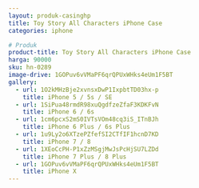 ```yaml
---
layout: produk-casinghp
title: Toy Story All Characters iPhone Case
categories: iphone

# Produk
product-title: Toy Story All Characters iPhone Case
harga: 90000
sku: hn-0289
image-drive: 1GOPuv6vVMaPF6qrQPUxWHks4eUm1F5BT
gallery:
  - url: 1O2kMHzBje2xvnsxDwP1IxpbtTD03hx-p
    title: iPhone 5 / 5s / SE
  - url: 1SiPua48rmdR98xuQgdfzeZfaF3KDKFvN
    title: iPhone 6 / 6s
  - url: 1cm6pcxS2mS0IVTsVOm48cq3iS_ITnBJh
    title: iPhone 6 Plus / 6s Plus
  - url: 1u9Ly2o6XTzePZfefSI2CTfIF1hcnD7KD
    title: iPhone 7 / 8
  - url: 1XEoCcPH-P1xZzMSgjMwJsPcHjSU7LZDd
    title: iPhone 7 Plus / 8 Plus
  - url: 1GOPuv6vVMaPF6qrQPUxWHks4eUm1F5BT
    title: iPhone X
---
```

